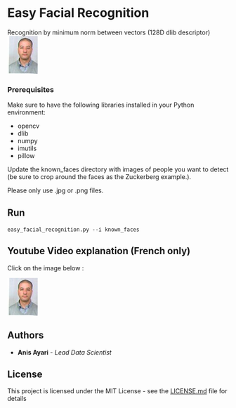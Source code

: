 # Easy Facial Recognition

Recognition by minimum norm between vectors (128D dlib descriptor)
![Alt Text](tiba.jpg)


### Prerequisites

Make sure to have the following libraries installed in your Python environment:

- opencv
- dlib
- numpy
- imutils
- pillow

Update the known_faces directory with images of people you want to detect (be sure to crop around the faces as the Zuckerberg example.).

Please only use .jpg or .png files.

## Run

```
easy_facial_recognition.py --i known_faces
```
## Youtube Video explanation (French only)
Click on the image below :

![Alt Text](tiba.jpg)

## Authors

* **Anis Ayari** - *Lead Data Scientist* 

## License

This project is licensed under the MIT License - see the [LICENSE.md](LICENSE.md) file for details
